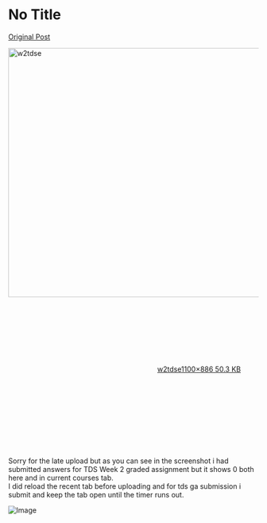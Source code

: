 # No Title

[Original Post](https://discourse.onlinedegree.iitm.ac.in/t/166816/75)

<p><div class="lightbox-wrapper"><a class="lightbox" href="https://europe1.discourse-cdn.com/flex013/uploads/iitm/original/3X/6/b/6baf14652e1e5aac5c6f5bd659bfad1d729bbcf8.png" data-download-href="/uploads/short-url/fmCc8EiS7ED2kXPvguIONCItGZO.png?dl=1" title="w2tdse" rel="noopener nofollow ugc"><img src="https://europe1.discourse-cdn.com/flex013/uploads/iitm/optimized/3X/6/b/6baf14652e1e5aac5c6f5bd659bfad1d729bbcf8_2_620x500.png" alt="w2tdse" data-base62-sha1="fmCc8EiS7ED2kXPvguIONCItGZO" width="620" height="500" srcset="https://europe1.discourse-cdn.com/flex013/uploads/iitm/optimized/3X/6/b/6baf14652e1e5aac5c6f5bd659bfad1d729bbcf8_2_620x500.png, https://europe1.discourse-cdn.com/flex013/uploads/iitm/optimized/3X/6/b/6baf14652e1e5aac5c6f5bd659bfad1d729bbcf8_2_930x750.png 1.5x, https://europe1.discourse-cdn.com/flex013/uploads/iitm/original/3X/6/b/6baf14652e1e5aac5c6f5bd659bfad1d729bbcf8.png 2x" data-dominant-color="2D2A2C"><div class="meta"><svg class="fa d-icon d-icon-far-image svg-icon" aria-hidden="true"><use href="#far-image"></use></svg><span class="filename">w2tdse</span><span class="informations">1100×886 50.3 KB</span><svg class="fa d-icon d-icon-discourse-expand svg-icon" aria-hidden="true"><use href="#discourse-expand"></use></svg></div></a></div><br>
Sorry for the late upload but as you can see in the screenshot i had submitted answers for TDS Week 2 graded assignment but it shows 0 both here and in current courses tab.<br>
I did reload the recent tab before uploading and for tds ga submission i submit and keep the tab open until the timer runs out.</p>

![Image](https://europe1.discourse-cdn.com/flex013/uploads/iitm/optimized/3X/6/b/6baf14652e1e5aac5c6f5bd659bfad1d729bbcf8_2_620x500.png)